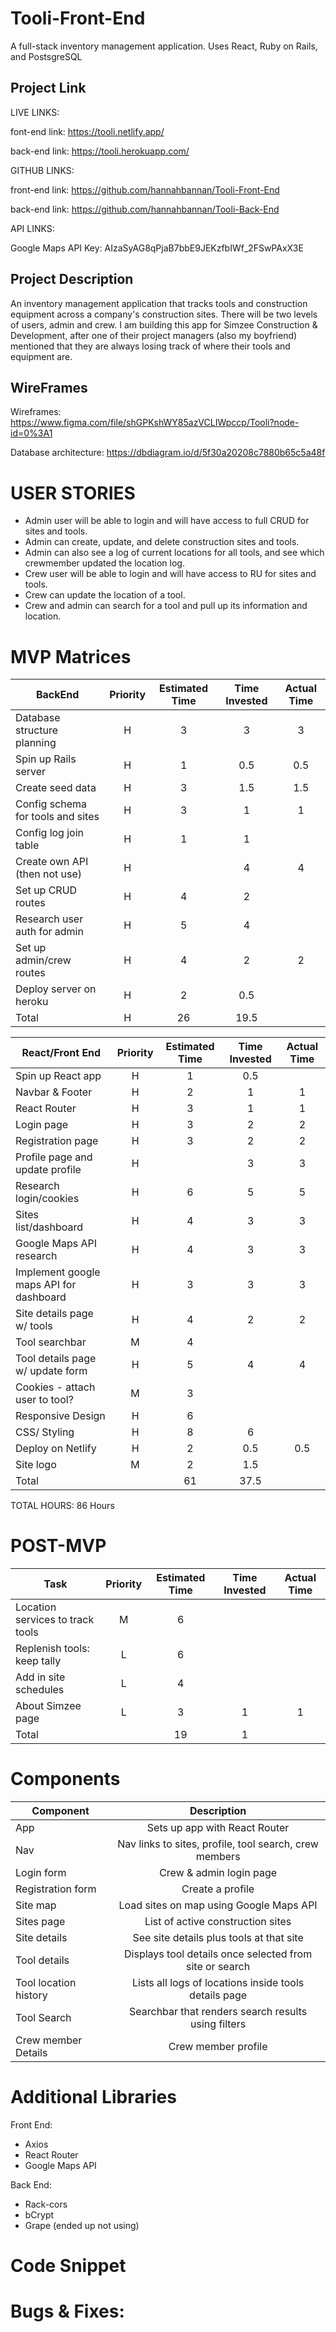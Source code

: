 
# Tooli-Front-End
A full-stack inventory management application. Uses React, Ruby on Rails, and PostsgreSQL

## Project Link

LIVE LINKS:

font-end link: https://tooli.netlify.app/

back-end link: https://tooli.herokuapp.com/

GITHUB LINKS:

front-end link: https://github.com/hannahbannan/Tooli-Front-End

back-end link: https://github.com/hannahbannan/Tooli-Back-End

API LINKS:

Google Maps API Key: AIzaSyAG8qPjaB7bbE9JEKzfbIWf_2FSwPAxX3E

## Project Description

An inventory management application that tracks tools and construction equipment across a company's construction sites. There will be two levels of users, admin and crew. I am building this app for Simzee Construction & Development, after one of their project managers (also my boyfriend) mentioned that they are always losing track of where their tools and equipment are.

## WireFrames

Wireframes: https://www.figma.com/file/shGPKshWY85azVCLIWpccp/Tooli?node-id=0%3A1


Database architecture: https://dbdiagram.io/d/5f30a20208c7880b65c5a48f


# USER STORIES

* Admin user will be able to login and will have access to full CRUD for sites and tools. 
* Admin can create, update, and delete construction sites and tools.
* Admin can also see a log of current locations for all tools, and see which crewmember updated the location log.
* Crew user will be able to login and will have access to RU for sites and tools.
* Crew can update the location of a tool.
* Crew and admin can search for a tool and pull up its information and location.

# MVP Matrices

| BackEnd                            | Priority | Estimated Time | Time Invested | Actual Time |
| ---------------------------------- | :------: | :------------: | :-----------: | :---------: |
|  Database structure planning       |    H     |       3        |       3       |      3      |
|  Spin up Rails server              |    H     |       1        |      0.5      |     0.5     |
|  Create seed data                  |    H     |       3        |      1.5      |     1.5     |
|  Config schema for tools and sites |    H     |       3        |       1       |      1      |
|  Config log join table             |    H     |       1        |       1       |             |
|  Create own API (then not use)     |    H     |                |       4       |      4      |
|  Set up CRUD routes                |    H     |       4        |       2       |             |
|  Research user auth for admin      |    H     |       5        |       4       |             |
|  Set up admin/crew routes          |    H     |       4        |       2       |      2      |
|  Deploy server on heroku           |    H     |       2        |      0.5      |             |
|  Total                             |    H     |      26        |    19.5       |             |

| React/Front End                               | Priority | Estimated Time | Time Invested | Actual Time |
| --------------------------------------------- | :------: | :------------: | :-----------: | :---------: |
| Spin up React app                             |    H     |       1        |     0.5       |             |
| Navbar & Footer                               |    H     |       2        |      1        |      1      |
| React Router                                  |    H     |       3        |      1        |      1      |
| Login page                                    |    H     |       3        |      2        |      2      |
| Registration page                             |    H     |       3        |      2        |      2      |
| Profile page and update profile               |    H     |                |      3        |      3      |
| Research login/cookies                        |    H     |       6        |      5        |      5      |
| Sites list/dashboard                          |    H     |       4        |      3        |      3      |
| Google Maps API research                      |    H     |       4        |      3        |      3      |
| Implement google maps API for dashboard       |    H     |       3        |      3        |      3      |
| Site details page w/ tools                    |    H     |       4        |      2        |      2      |
| Tool searchbar                                |    M     |       4        |               |             |
| Tool details page w/ update form              |    H     |       5        |      4        |      4      |
| Cookies - attach user to tool?                |    M     |       3        |               |             |
| Responsive Design                             |    H     |       6        |               |             |
| CSS/ Styling                                  |    H     |       8        |      6        |             |
| Deploy on Netlify                             |    H     |       2        |     0.5       |     0.5     |
| Site logo                                     |    M     |       2        |     1.5       |             |
| Total                                         |          |       61       |    37.5       |             |

TOTAL HOURS: 86 Hours

# POST-MVP 

| Task                               | Priority | Estimated Time | Time Invested | Actual Time |
| ---------------------------------- | :------: | :------------: | :-----------: | :---------: |
|  Location services to track tools  |    M     |       6        |               |             |
|  Replenish tools: keep tally       |    L     |       6        |               |             |
|  Add in site schedules             |    L     |       4        |               |             |
|  About Simzee page                 |    L     |       3        |       1       |     1       |
| Total                              |          |       19       |       1       |             |

# Components

| Component              |                               Description                                |
| ---------------------- | :----------------------------------------------------------------------: |
| App                    |                      Sets up app with React Router                       |
| Nav                    |       Nav links to sites, profile, tool search, crew members             |
| Login form             |                      Crew & admin login page                             |
| Registration form      |                          Create a profile                                |
| Site map               |            Load sites on map using Google Maps API                       |
| Sites page             |                    List of active construction sites                     |
| Site details           |                   See site details plus tools at that site               |
| Tool details           |       Displays tool details once selected from site or search            |
| Tool location history  |            Lists all logs of locations inside tools details page         |
| Tool Search            |          Searchbar that renders search results using filters             |
| Crew member Details    |                         Crew member profile                              |
    

# Additional Libraries

Front End:

- Axios
- React Router
- Google Maps API

Back End:

- Rack-cors
- bCrypt
- Grape (ended up not using)

# Code Snippet


# Bugs & Fixes:


